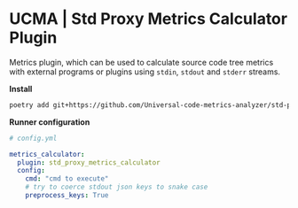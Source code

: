 # UCMA | Std Proxy Metrics Calculator Plugin

Metrics plugin, which can be used to calculate source code tree metrics with external programs or plugins using `stdin`, `stdout` and `stderr` streams.

**Install**

``` bash
poetry add git+https://github.com/Universal-code-metrics-analyzer/std-proxy-metrics-calculator.git@v0.1.1
```

**Runner configuration**

``` yaml
# config.yml

metrics_calculator:
  plugin: std_proxy_metrics_calculator
  config:
    cmd: "cmd to execute"
    # try to coerce stdout json keys to snake case
    preprocess_keys: True
```

